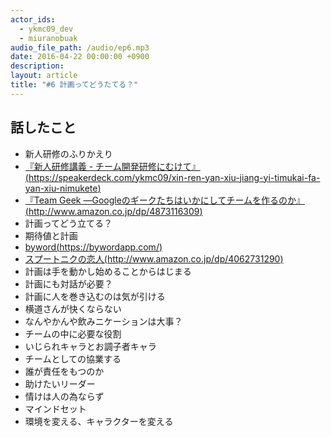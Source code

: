 ```yaml
---
actor_ids:
  - ykmc09_dev
  - miuranobuak
audio_file_path: /audio/ep6.mp3
date: 2016-04-22 00:00:00 +0900
description: 
layout: article
title: "#6 計画ってどうたてる？"
---
```


## 話したこと
- 新人研修のふりかえり
- [『新人研修講義 - チーム開発研修にむけて』(https://speakerdeck.com/ykmc09/xin-ren-yan-xiu-jiang-yi-timukai-fa-yan-xiu-nimukete)](https://speakerdeck.com/ykmc09/xin-ren-yan-xiu-jiang-yi-timukai-fa-yan-xiu-nimukete)
- [『Team Geek ―Googleのギークたちはいかにしてチームを作るのか』(http://www.amazon.co.jp/dp/4873116309)](http://www.amazon.co.jp/dp/4873116309)
- 計画ってどう立てる？
- 期待値と計画
- [byword(https://bywordapp.com/)](https://bywordapp.com/)
- [スプートニクの恋人(http://www.amazon.co.jp/dp/4062731290)](http://www.amazon.co.jp/dp/4062731290)
- 計画は手を動かし始めることからはじまる
- 計画にも対話が必要？
- 計画に人を巻き込むのは気が引ける
- 横道さんが快くならない
- なんやかんや飲みニケーションは大事？
- チームの中に必要な役割
- いじられキャラとお調子者キャラ
- チームとしての協業する
- 誰が責任をもつのか
- 助けたいリーダー
- 情けは人の為ならず
- マインドセット
- 環境を変える、キャラクターを変える